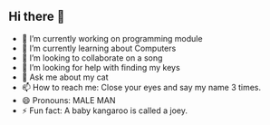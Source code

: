 ## Hi there 👋



- 🔭 I’m currently working on programming module
- 🌱 I’m currently learning about Computers
- 👯 I’m looking to collaborate on a song
- 🤔 I’m looking for help with finding my keys
- 💬 Ask me about my cat
- 📫 How to reach me: Close your eyes and say my name 3 times.
- 😄 Pronouns: MALE MAN
- ⚡ Fun fact: A baby kangaroo is called a joey.
  

